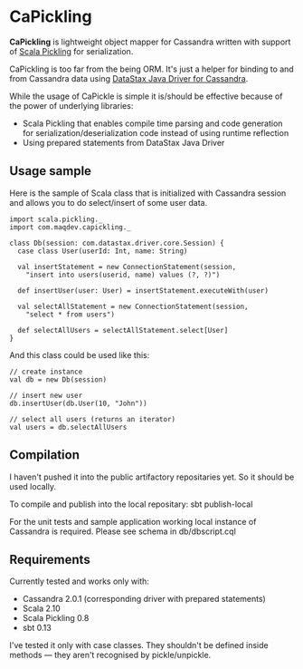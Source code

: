 # CaPickling

**CaPickling** is lightweight object mapper for Cassandra written with support of [Scala Pickling](https://github.com/scala/pickling) for serialization.

CaPickling is too far from the being ORM. It's just a helper for binding to and from Cassandra data using [DataStax Java Driver for Cassandra](https://github.com/datastax/java-driver).

While the usage of CaPickle is simple it is/should be effective because of the power of underlying libraries:

* Scala Pickling that enables compile time parsing and code generation for serialization/deserialization code instead of using runtime reflection
* Using prepared statements from DataStax Java Driver

## Usage sample

Here is the sample of Scala class that is initialized with Cassandra session and allows you to do select/insert of some user data.

	import scala.pickling._
	import com.maqdev.capickling._
	
	class Db(session: com.datastax.driver.core.Session) {
	  case class User(userId: Int, name: String)
	
	  val insertStatement = new ConnectionStatement(session,
	    "insert into users(userid, name) values (?, ?)")
	
	  def insertUser(user: User) = insertStatement.executeWith(user)
	
	  val selectAllStatement = new ConnectionStatement(session,
	    "select * from users")
	
	  def selectAllUsers = selectAllStatement.select[User]
	}
 
And this class could be used like this:

	// create instance
	val db = new Db(session)
	
	// insert new user
    db.insertUser(db.User(10, "John"))
	
	// select all users (returns an iterator)
    val users = db.selectAllUsers
## Compilation    

I haven't pushed it into the public artifactory repositaries yet. So it should be used locally. 

To compile and publish into the local repositary:
sbt publish-local

For the unit tests and sample application working local instance of Cassandra is required. Please see schema in db/dbscript.cql
    
## Requirements

Currently tested and works only with:

* Cassandra 2.0.1 (corresponding driver with prepared statements)
* Scala 2.10
* Scala Pickling 0.8
* sbt 0.13

I've tested it only with case classes. They shouldn't be defined inside methods — they aren't recognised by pickle/unpickle.